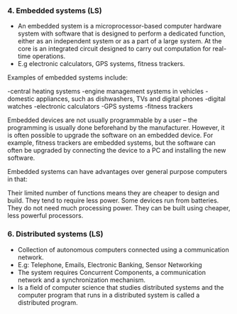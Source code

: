 ### 4. Embedded systems (LS)
- An embedded system is a microprocessor-based computer hardware system with software that is designed to perform a dedicated function, either as an independent system or as a part of a large system. At the core is an integrated circuit designed to carry out computation for real-time operations.
- E.g electronic calculators, GPS systems, fitness trackers.

Examples of embedded systems include:

-central heating systems
-engine management systems in vehicles
-domestic appliances, such as dishwashers, TVs and digital phones
-digital watches
-electronic calculators
-GPS systems
-fitness trackers

Embedded devices are not usually programmable by a user – the programming is usually done beforehand by the manufacturer. However, it is often possible to upgrade the software on an embedded device. For example, fitness trackers are embedded systems, but the software can often be upgraded by connecting the device to a PC and installing the new software.

Embedded systems can have advantages over general purpose computers in that:

Their limited number of functions means they are cheaper to design and build.
They tend to require less power. Some devices run from batteries.
They do not need much processing power. They can be built using cheaper, less powerful processors.

### 6. Distributed systems (LS)
- Collection of autonomous computers connected using a communication network.
- E.g: Telephone, Emails, Electronic Banking, Sensor Networking
- The system requires Concurrent Components, a communication network and a synchronization mechanism.
- Is a field of computer science that studies distributed systems and the computer program that runs in a distributed system is called a distributed program.
